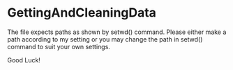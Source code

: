 GettingAndCleaningData
======================

The file expects paths as shown by setwd() command. Please either make a path according to my setting or you may change the path in setwd() command to suit your own settings.

Good Luck!
